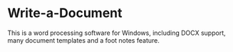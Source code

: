 # Write-a-Document

This is a word processing software for Windows, including DOCX support, many document templates and a foot notes feature.
